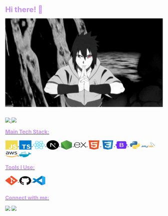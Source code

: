 <span style="color:#c792ea; font-weight:bold; font-size:1.7em;">Hi there! 👋</span>
 
<kbd> <img width="710" src="/img/c1z.gif"> </kbd>

<br>

<div>
  <a href="https://github.com/tiagow2">
<img height="180em" src="https://github-readme-stats.vercel.app/api?username=tiagow2&show_icons=true&bg_color=1d1b29&title_color=c792ea&icon_color=c792ea&text_color=e1e1e6&border_color=c792ea"/>
  <img height="180em" src="https://github-readme-stats.vercel.app/api/top-langs/?username=tiagow2&layout=compact&langs_count=16&bg_color=1d1b29&title_color=c792ea&text_color=e1e1e6&border_color=c792ea"/>
</div>

<br>
<span style="color:#c792ea; font-weight:bold; font-size:1.2em;">Main Tech Stack:</span>
<div style="display: inline_block"><br>
  <img align="center" alt="JS" height="30" width="40" src="https://raw.githubusercontent.com/devicons/devicon/master/icons/javascript/javascript-plain.svg">
  <img align="center" alt="TS" height="30" width="40" src="https://raw.githubusercontent.com/devicons/devicon/master/icons/typescript/typescript-plain.svg">
  <img align="center" alt="React" height="30" width="40" src="https://raw.githubusercontent.com/devicons/devicon/master/icons/react/react-original.svg">
  <img align="center" alt="Next.js" height="30" width="40" src="https://raw.githubusercontent.com/devicons/devicon/master/icons/nextjs/nextjs-original.svg">
  <img align="center" alt="Node.js" height="30" width="40" src="https://raw.githubusercontent.com/devicons/devicon/master/icons/nodejs/nodejs-original.svg">
  <img align="center" alt="Express" height="30" width="40" src="https://raw.githubusercontent.com/devicons/devicon/master/icons/express/express-original.svg">
  <img align="center" alt="HTML" height="30" width="40" src="https://raw.githubusercontent.com/devicons/devicon/master/icons/html5/html5-original.svg">
  <img align="center" alt="CSS" height="30" width="40" src="https://raw.githubusercontent.com/devicons/devicon/master/icons/css3/css3-original.svg">
  <img align="center" alt="Bootstrap" height="30" width="40" src="https://raw.githubusercontent.com/devicons/devicon/master/icons/bootstrap/bootstrap-plain.svg">
  <img align="center" alt="Python" height="30" width="40" src="https://raw.githubusercontent.com/devicons/devicon/master/icons/python/python-original.svg">
  <img align="center" alt="MySQL" height="30" width="40" src="https://raw.githubusercontent.com/devicons/devicon/master/icons/mysql/mysql-original-wordmark.svg">
  <img align="center" alt="AWS" height="30" width="40" src="https://raw.githubusercontent.com/devicons/devicon/master/icons/amazonwebservices/amazonwebservices-original-wordmark.svg">
  <img align="center" alt="Docker" height="30" width="40" src="https://raw.githubusercontent.com/devicons/devicon/master/icons/docker/docker-plain.svg">
 <br><br>
<span style="color:#c792ea; font-weight:bold; font-size:1.2em;">Tools I Use:</span>
<div style="display: inline_block"><br>
  <img align="center" alt="Git" height="30" width="40" src="https://raw.githubusercontent.com/devicons/devicon/master/icons/git/git-original.svg">
  <img align="center" alt="GitHub" height="30" width="40" src="https://raw.githubusercontent.com/devicons/devicon/master/icons/github/github-original.svg">
  <img align="center" alt="VS Code" height="30" width="40" src="https://raw.githubusercontent.com/devicons/devicon/master/icons/vscode/vscode-original.svg">
</div>
 
##
 
<div> 
  <h3 style="color:#c792ea; font-weight:bold;">Connect with me:</h3>
  <a href="https://linkedin.com/in/tiago-freitas-74730b2a9" target="_blank"><img src="https://img.shields.io/badge/-LinkedIn-%230077B5?style=for-the-badge&logo=linkedin&logoColor=white" target="_blank"></a>
  <a href="tsfreitasw@gmail.com" target="_blank"><img src="https://img.shields.io/badge/Gmail-%23c792ea?style=for-the-badge&logo=gmail&logoColor=white" target="_blank"></a>
  
  </div>
